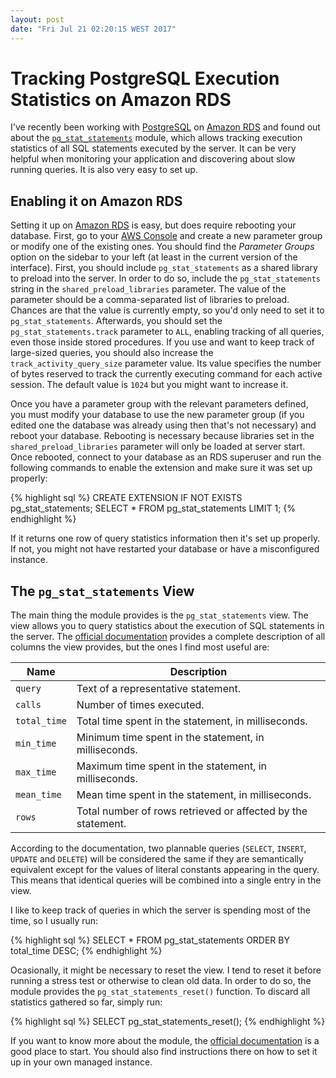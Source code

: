 ```yaml
---
layout: post
date: "Fri Jul 21 02:20:15 WEST 2017"
---
```


# Tracking PostgreSQL Execution Statistics on Amazon RDS

I've recently been working with [PostgreSQL][postgresql] on [Amazon RDS][rds]
and found out about the [`pg_stat_statements`][pgstatstatements] module, which
allows tracking execution statistics of all SQL statements executed by the
server. It can be very helpful when monitoring your application and discovering
about slow running queries. It is also very easy to set up.

## Enabling it on Amazon RDS

Setting it up on [Amazon RDS][rds] is easy, but does require rebooting your
database. First, go to your [AWS Console][console] and create a new parameter
group or modify one of the existing ones. You should find the _Parameter Groups_
option on the sidebar to your left (at least in the current version of the
interface). First, you should include `pg_stat_statements` as a shared library
to preload into the server. In order to do so, include the `pg_stat_statements`
string in the `shared_preload_libraries` parameter. The value of the parameter
should be a comma-separated list of libraries to preload. Chances are that the
value is currently empty, so you'd only need to set it to `pg_stat_statements`.
Afterwards, you should set the `pg_stat_statements.track` parameter to `ALL`,
enabling tracking of all queries, even those inside stored procedures. If you
use and want to keep track of large-sized queries, you should also increase the
`track_activity_query_size` parameter value. Its value specifies the number of
bytes reserved to track the currently executing command for each active session.
The default value is `1024` but you might want to increase it.

Once you have a parameter group with the relevant parameters defined, you must
modify your database to use the new parameter group (if you edited one the
database was already using then that's not necessary) and reboot your database.
Rebooting is necessary because libraries set in the `shared_preload_libraries`
parameter will only be loaded at server start. Once rebooted, connect to your
database as an RDS superuser and run the following commands to enable the
extension and make sure it was set up properly:

{% highlight sql %}
CREATE EXTENSION IF NOT EXISTS pg_stat_statements;
SELECT * FROM pg_stat_statements LIMIT 1;
{% endhighlight %}

If it returns one row of query statistics information then it's set up properly.
If not, you might not have restarted your database or have a misconfigured
instance.

## The `pg_stat_statements` View

The main thing the module provides is the `pg_stat_statements` view. The view
allows you to query statistics about the execution of SQL statements in the
server. The [official documentation][pgstatstatements] provides a complete
description of all columns the view provides, but the ones I find most useful are:

| Name         | Description                                                  |
|--------------|--------------------------------------------------------------|
| `query`      | Text of a representative statement.                          |
| `calls`      | Number of times executed.                                    |
| `total_time` | Total time spent in the statement, in milliseconds.          |
| `min_time`   | Minimum time spent in the statement, in milliseconds.        |
| `max_time`   | Maximum time spent in the statement, in milliseconds.        |
| `mean_time`  | Mean time spent in the statement, in milliseconds.           |
| `rows`       | Total number of rows retrieved or affected by the statement. |

According to the documentation, two plannable queries (`SELECT`, `INSERT`,
`UPDATE` and `DELETE`) will be considered the same if they are semantically
equivalent except for the values of literal constants appearing in the query.
This means that identical queries will be combined into a single entry in the
view.

I like to keep track of queries in which the server is spending most of the time, so I usually run:

{% highlight sql %}
SELECT * FROM pg_stat_statements ORDER BY total_time DESC;
{% endhighlight %}

Ocasionally, it might be necessary to reset the view. I tend to reset it before
running a stress test or otherwise to clean old data. In order to do so, the
module provides the `pg_stat_statements_reset()` function. To discard all
statistics gathered so far, simply run:

{% highlight sql %}
SELECT pg_stat_statements_reset();
{% endhighlight %}

If you want to know more about the module,
the [official documentation][pgstatstatements] is a good place to start. You
should also find instructions there on how to set it up in your own managed
instance.

[postgresql]: https://www.postgresql.org/
[rds]: https://aws.amazon.com/rds/
[console]: https://console.aws.amazon.com/rds/
[pgstatstatements]: https://www.postgresql.org/docs/9.6/static/pgstatstatements.html
